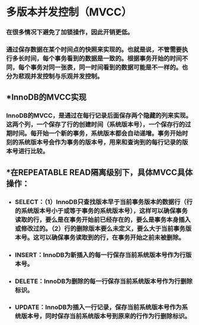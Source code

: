 # 多版本并发控制（MVCC）

### 在很多情况下避免了加锁操作，因此开销更低。

### 通过保存数据在某个时间点的快照来实现的。也就是说，不管需要执行多长时间，每个事务看到的数据是一致的。根据事务开始的时间不同，每个事务对同一张表，同一时间看到的数据可能是不一样的。也分为悲观并发控制与乐观并发控制。

## \*InnoDB的MVCC实现

### InnoDB的MVCC，是通过在每行记录后面保存两个隐藏的列来实现。这两个列，一个保存了行的创建时间（系统版本号），一个保存行的过期时间。每开始一个新的事务，系统版本都会自动递增。事务开始时刻的系统版本号会作为事务的版本号，用来和查询到的每行记录的版本号进行比较。

## \*在REPEATABLE  READ隔离级别下，具体MVCC具体操作：

* ### SELECT：（1）InnoDB只查找版本早于当前事务版本的数据行（行的系统版本号小于或等于事务的系统版本号），这样可以确保事务读取的行，要么是在事务开始前已经存在的，要么是事务本身插入或修改过的。（2）行的删除版本要么未定义，要么大于当前事务版本号。这可以确保事务读取到的行，在事务开始之前未被删除。
* ### INSERT：InnoDB为新插入的每一行保存当前系统版本号作为行版本号。
* ### DELETE：InnoDB为删除的每一行保存当前系统版本号作为行删除标识。
* ### UPDATE：InnoDB为插入一行记录，保存当前系统版本号作为系统版本号，同时保存当前系统版本号到原来的行作为行删除标识。



